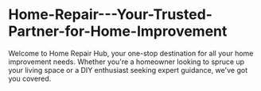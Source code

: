 # Home-Repair---Your-Trusted-Partner-for-Home-Improvement
Welcome to Home Repair Hub, your one-stop destination for all your home improvement needs. Whether you're a homeowner looking to spruce up your living space or a DIY enthusiast seeking expert guidance, we've got you covered.
